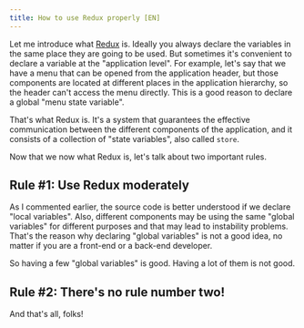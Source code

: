 ```yaml
---
title: How to use Redux properly [EN]
---
```


Let me introduce what [Redux](https://redux.js.org/) is. Ideally you always declare the variables in the same place they are going to be used. But sometimes it's convenient to declare a variable at the "application level". For example, let's say that we have a menu that can be opened from the application header, but those components are located at different places in the application hierarchy, so the header can't access the menu directly. This is a good reason to declare a global "menu state variable".

That's what Redux is. It's a system that guarantees the effective communication between the different components of the application, and it consists of a collection of "state variables", also called `store`.

Now that we now what Redux is, let's talk about two important rules.

## Rule #1: Use Redux moderately

As I commented earlier, the source code is better understood if we declare "local variables". Also, different components may be using the same "global variables" for different purposes and that may lead to instability problems. That's the reason why declaring "global variables" is not a good idea, no matter if you are a front-end or a back-end developer.

So having a few "global variables" is good. Having a lot of them is not good.

## Rule #2: There's no rule number two!

And that's all, folks!
